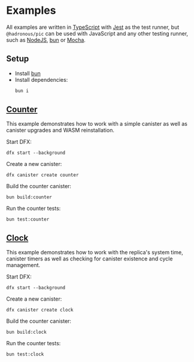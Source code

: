 # Examples

All examples are written in [TypeScript](https://www.typescriptlang.org/) with [Jest](https://jestjs.io/) as the test runner,
but `@hadronous/pic` can be used with JavaScript and any other testing runner, such as [NodeJS](https://nodejs.org/dist/latest-v20.x/docs/api/test.html), [bun](https://bun.sh/docs/cli/test) or [Mocha](https://mochajs.org/).

## Setup

- Install [bun](https://bun.sh/)
- Install dependencies:
  ```bash
  bun i
  ```

## [Counter](https://github.com/hadronous/pic-js/tree/main/examples/counter)

This example demonstrates how to work with a simple canister as well as canister upgrades and WASM reinstallation.

Start DFX:

```shell
dfx start --background
```

Create a new canister:

```shell
dfx canister create counter
```

Build the counter canister:

```shell
bun build:counter
```

Run the counter tests:

```shell
bun test:counter
```

## [Clock](https://github.com/hadronous/pic-js/tree/main/examples/clock)

This example demonstrates how to work with the replica's system time, canister timers as well as checking for canister existence and cycle management.

Start DFX:

```shell
dfx start --background
```

Create a new canister:

```shell
dfx canister create clock
```

Build the counter canister:

```shell
bun build:clock
```

Run the counter tests:

```shell
bun test:clock
```
